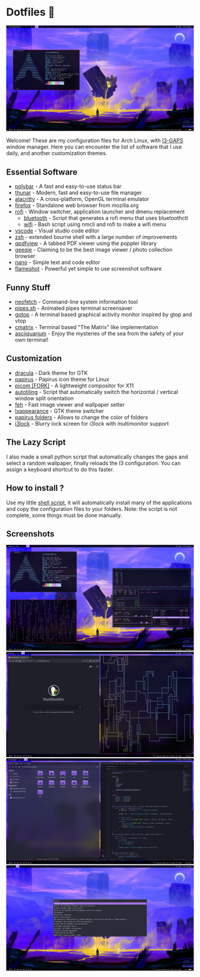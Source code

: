 # Dotfiles 🐧
![Screenshot](/screenshots/1.png)

Welcome! These are my configuration files for Arch Linux, with [I3-GAPS](https://github.com/Airblader/i3) window manager.
Here you can encounter the list of software that I use daily, and another customization themes.

## Essential Software
- [polybar](https://github.com/polybar/polybar) - A fast and easy-to-use status bar
- [thunar](https://github.com/xfce-mirror/thunar) - Modern, fast and easy-to-use file manager
- [alacritty](https://github.com/alacritty/alacritty) - A cross-platform, OpenGL terminal emulator
- [firefox](https://archlinux.org/packages/extra/x86_64/firefox/) - Standalone web browser from mozilla.org
- [rofi](https://github.com/davatorium/rofi) - Window switcher, application launcher and dmenu replacement
  - [bluetooth](https://github.com/nickclyde/rofi-bluetooth) - Script that generates a rofi menu that uses bluetoothctl
  - [wifi](https://github.com/zbaylin/rofi-wifi-menu) - Bash script using nmcli and rofi to make a wifi menu
- [vscode](https://github.com/microsoft/vscode) - Visual studio code editor
- [zsh](https://github.com/zsh-users/zsh) - extended bourne shell with a large number of improvements
- [qpdfview](https://github.com/bendikro/qpdfview) - A tabbed PDF viewer using the poppler library
- [geeqie](https://github.com/BestImageViewer/geeqie) - Claiming to be the best image viewer / photo collection browser
- [nano](https://wiki.archlinux.org/title/Nano) - Simple text and code editor
- [flameshot](https://github.com/flameshot-org/flameshot) - Powerful yet simple to use screenshot software

##  Funny Stuff
- [neofetch](https://github.com/dylanaraps/neofetch) - Command-line system information tool
- [pipes.sh](https://github.com/pipeseroni/pipes.sh) - Animated pipes terminal screensaver
- [gotop](https://github.com/cjbassi/gotop) - A terminal based graphical activity monitor inspired by gtop and vtop
- [cmatrix](https://github.com/abishekvashok/cmatrix) - Terminal based "The Matrix" like implementation 
- [asciiquarium](https://github.com/cmatsuoka/asciiquarium) - Enjoy the mysteries of the sea from the safety of your own terminal!

## Customization
- [dracula](https://github.com/dracula/gtk) - Dark theme for GTK
- [papirus](https://github.com/PapirusDevelopmentTeam/papirus-icon-theme) - Papirus icon theme for Linux 
- [picom [FORK]](https://github.com/ibhagwan/picom) - A lightweight compositor for X11
- [autotiling](https://github.com/nwg-piotr/autotiling) - Script that automatically switch the horizontal / vertical window split orientation
- [feh](https://github.com/derf/feh) - Fast image viewer and wallpaper setter
- [lxappearance](https://www.archlinux.org/packages/community/x86_64/lxappearance/) - GTK theme switcher
- [papirus folders](https://github.com/PapirusDevelopmentTeam/papirus-folders) - Allows to change the color of folders
- [i3lock](https://github.com/guimeira/i3lock-fancy-multimonitor) - Blurry lock screen for i3lock with multimonitor support

## The Lazy Script
I also made a small python script that automatically changes the gaps and select a random wallpaper, finally reloads the I3 configuration. You can assign a keyboard shortcut to do this faster.

## How to install ?
Use my little [shell script](https://github.com/intrackeable/dotfiles/blob/main/scripts/auto_install.sh), it will automatically install many of the applications and copy the configuration files to your folders. Note: the script is not complete, some things must be done manually.

## Screenshots
![Screenshot](/screenshots/2.png)
![Screenshot](/screenshots/3.png)
![Screenshot](/screenshots/4.png)
![Screenshot](/screenshots/5.png)

